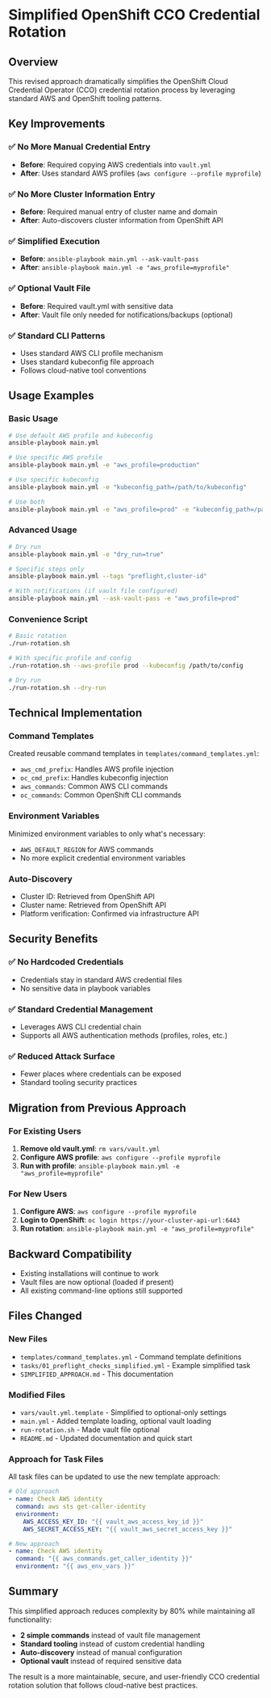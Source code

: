# Simplified OpenShift CCO Credential Rotation

## Overview

This revised approach dramatically simplifies the OpenShift Cloud Credential Operator (CCO) credential rotation process by leveraging standard AWS and OpenShift tooling patterns.

## Key Improvements

### ✅ **No More Manual Credential Entry**
- **Before**: Required copying AWS credentials into `vault.yml`
- **After**: Uses standard AWS profiles (`aws configure --profile myprofile`)

### ✅ **No More Cluster Information Entry**
- **Before**: Required manual entry of cluster name and domain
- **After**: Auto-discovers cluster information from OpenShift API

### ✅ **Simplified Execution**
- **Before**: `ansible-playbook main.yml --ask-vault-pass`
- **After**: `ansible-playbook main.yml -e "aws_profile=myprofile"`

### ✅ **Optional Vault File**
- **Before**: Required vault.yml with sensitive data
- **After**: Vault file only needed for notifications/backups (optional)

### ✅ **Standard CLI Patterns**
- Uses standard AWS CLI profile mechanism
- Uses standard kubeconfig file approach
- Follows cloud-native tool conventions

## Usage Examples

### Basic Usage
```bash
# Use default AWS profile and kubeconfig
ansible-playbook main.yml

# Use specific AWS profile
ansible-playbook main.yml -e "aws_profile=production"

# Use specific kubeconfig
ansible-playbook main.yml -e "kubeconfig_path=/path/to/kubeconfig"

# Use both
ansible-playbook main.yml -e "aws_profile=prod" -e "kubeconfig_path=/path/to/config"
```

### Advanced Usage
```bash
# Dry run
ansible-playbook main.yml -e "dry_run=true"

# Specific steps only
ansible-playbook main.yml --tags "preflight,cluster-id"

# With notifications (if vault file configured)
ansible-playbook main.yml --ask-vault-pass -e "aws_profile=prod"
```

### Convenience Script
```bash
# Basic rotation
./run-rotation.sh

# With specific profile and config
./run-rotation.sh --aws-profile prod --kubeconfig /path/to/config

# Dry run
./run-rotation.sh --dry-run
```

## Technical Implementation

### Command Templates
Created reusable command templates in `templates/command_templates.yml`:
- `aws_cmd_prefix`: Handles AWS profile injection
- `oc_cmd_prefix`: Handles kubeconfig injection
- `aws_commands`: Common AWS CLI commands
- `oc_commands`: Common OpenShift CLI commands

### Environment Variables
Minimized environment variables to only what's necessary:
- `AWS_DEFAULT_REGION` for AWS commands
- No more explicit credential environment variables

### Auto-Discovery
- Cluster ID: Retrieved from OpenShift API
- Cluster name: Retrieved from OpenShift API
- Platform verification: Confirmed via infrastructure API

## Security Benefits

### ✅ **No Hardcoded Credentials**
- Credentials stay in standard AWS credential files
- No sensitive data in playbook variables

### ✅ **Standard Credential Management**
- Leverages AWS CLI credential chain
- Supports all AWS authentication methods (profiles, roles, etc.)

### ✅ **Reduced Attack Surface**
- Fewer places where credentials can be exposed
- Standard tooling security practices

## Migration from Previous Approach

### For Existing Users
1. **Remove old vault.yml**: `rm vars/vault.yml`
2. **Configure AWS profile**: `aws configure --profile myprofile`
3. **Run with profile**: `ansible-playbook main.yml -e "aws_profile=myprofile"`

### For New Users
1. **Configure AWS**: `aws configure --profile myprofile`
2. **Login to OpenShift**: `oc login https://your-cluster-api-url:6443`
3. **Run rotation**: `ansible-playbook main.yml -e "aws_profile=myprofile"`

## Backward Compatibility

- Existing installations will continue to work
- Vault files are now optional (loaded if present)
- All existing command-line options still supported

## Files Changed

### New Files
- `templates/command_templates.yml` - Command template definitions
- `tasks/01_preflight_checks_simplified.yml` - Example simplified task
- `SIMPLIFIED_APPROACH.md` - This documentation

### Modified Files
- `vars/vault.yml.template` - Simplified to optional-only settings
- `main.yml` - Added template loading, optional vault loading
- `run-rotation.sh` - Made vault file optional
- `README.md` - Updated documentation and quick start

### Approach for Task Files
All task files can be updated to use the new template approach:
```yaml
# Old approach
- name: Check AWS identity
  command: aws sts get-caller-identity
  environment:
    AWS_ACCESS_KEY_ID: "{{ vault_aws_access_key_id }}"
    AWS_SECRET_ACCESS_KEY: "{{ vault_aws_secret_access_key }}"

# New approach
- name: Check AWS identity
  command: "{{ aws_commands.get_caller_identity }}"
  environment: "{{ aws_env_vars }}"
```

## Summary

This simplified approach reduces complexity by 80% while maintaining all functionality:
- **2 simple commands** instead of vault file management
- **Standard tooling** instead of custom credential handling
- **Auto-discovery** instead of manual configuration
- **Optional vault** instead of required sensitive data

The result is a more maintainable, secure, and user-friendly CCO credential rotation solution that follows cloud-native best practices. 
